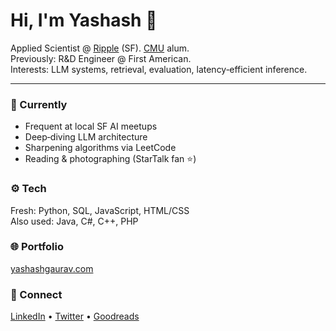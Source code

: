 # Hi, I'm Yashash 👋

Applied Scientist @ [Ripple](https://github.com/ripple) (SF). [CMU](https://www.cmu.edu/) alum.  
Previously: R&D Engineer @ First American.  
Interests: LLM systems, retrieval, evaluation, latency‑efficient inference.

---

### 🔭 Currently
- Frequent at local SF AI meetups
- Deep‑diving LLM architecture
- Sharpening algorithms via LeetCode
- Reading & photographing (StarTalk fan ⭐)

### ⚙️ Tech
Fresh: Python, SQL, JavaScript, HTML/CSS  
Also used: Java, C#, C++, PHP

### 🌐 Portfolio
[yashashgaurav.com](https://www.yashashgaurav.com)

### 🤝 Connect
[LinkedIn](https://www.linkedin.com/in/yashashgaurav) • [Twitter](https://twitter.com/yashashgaurav) • [Goodreads](https://www.goodreads.com/user/show/8281000-yashash-gaurav)
